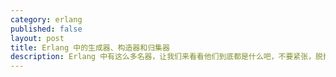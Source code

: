 ```yaml
---
category: erlang
published: false
layout: post
title: Erlang 中的生成器、构造器和归集器
description: Erlang 中有这么多名器，让我们来看看他们到底都是什么吧，不要紧张，脱掉他们的外衣，其实原理都一样
---
```

